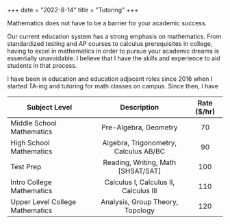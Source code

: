 +++
date = "2022-8-14"
title = "Tutoring"
+++

Mathematics does not have to be a barrier for your academic success.

Our current education system has a strong emphasis on mathematics. From standardized testing and AP courses to calculus prerequisites in college, having to excel in mathematics in order to pursue your academic dreams is essentially unavoidable. I believe that I have the skills and experience to aid students in that process.

I have been in education and education adjacent roles since 2016 when I started TA-ing and tutoring for math classes on campus. Since then, I have 

| Subject Level | Description | Rate ($/hr) |
| -----------  |    :---:      | :---: |
| Middle School Mathematics   | Pre-Algebra, Geometry       | 70 |
| High School Mathematics   | Algebra, Trigonometry, Calculus AB/BC | 90 |
| Test Prep | Reading, Writing, Math [SHSAT/SAT] |  100 |
| Intro College Mathematics | Calculus I, Calculus II, Calculus III | 110 |
| Upper Level College Mathematics | Analysis, Group Theory, Topology | 120 |
